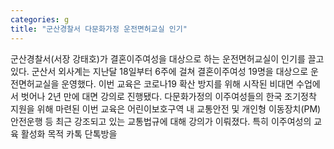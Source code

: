 ```yaml
---
categories: g
title: "군산경찰서 다문화가정 운전면허교실 인기"
---
```

군산경찰서(서장 강태호)가 결혼이주여성을 대상으로 하는 운전면허교실이 인기를 끌고 있다. 군산서 외사계는 지난달 18일부터 6주에 걸쳐 결혼이주여성 19명을 대상으로 운전면허교실을 운영했다. 이번 교육은 코로나19 확산 방지를 위해 시작된 비대면 수업에서 벗어나 2년 만에 대면 강의로 진행됐다. 다문화가정의 이주여성들의 한국 조기정착 지원을 위해 마련된 이번 교육은 어린이보호구역 내 교통안전 및 개인형 이동장치(PM) 안전운행 등 최근 강조되고 있는 교통법규에 대해 강의가 이뤄졌다. 특히 이주여성의 교육 활성화 목적 카톡 단톡방을